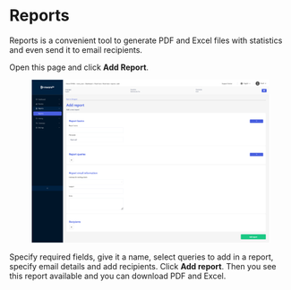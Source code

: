 # Reports

Reports is a convenient tool to generate PDF and Excel files with statistics and even send it to email recipients.

Open this page and click **Add Report**.

<figure><img src="../../.gitbook/assets/image (107).png" alt=""><figcaption></figcaption></figure>

Specify required fields, give it a name, select queries to add in a report, specify email details and add recipients. Click **Add report**. Then you see this report available and you can download PDF and Excel.

